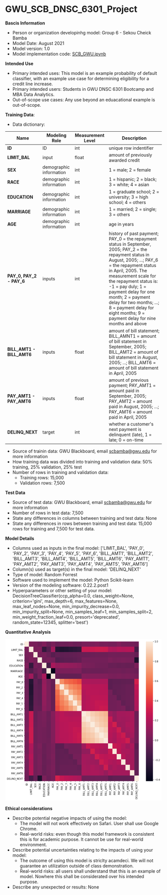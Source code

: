 # GWU_SCB_DNSC_6301_Project

**Bascis Information**
- Person or organization developinhg model: Group 6 - Sekou Cheick Bamba
- Model Date: August 2021
- Model version: 1.0
- Model implementation code: [SCB_GWU.ipynb](SCB_GWU.ipynb])

**Intended Use**
- Primary intended uses: This model is an example probability of default classifier, with an example use case for determining eligibility for a credit line increase.
- Primary intended users: Students in GWU DNSC 6301 Bootcamp and MBA Data Analytics.
- Out-of-scope use cases: Any use beyond an eduacational example is out-of-scope.

**Training Data**:
- Data dictionary:

| Name | Modeling Role | Measurement Level| Description|
| ---- | ------------- | ---------------- | ---------- |
|**ID**| ID | int | unique row indentifier |
| **LIMIT_BAL** | input | float | amount of previously awarded credit |
| **SEX** | demographic information | int | 1 = male; 2 = female
| **RACE** | demographic information | int | 1 = hispanic; 2 = black; 3 = white; 4 = asian |
| **EDUCATION** | demographic information | int | 1 = graduate school; 2 = university; 3 = high school; 4 = others |
| **MARRIAGE** | demographic information | int | 1 = married; 2 = single; 3 = others |
| **AGE** | demographic information | int | age in years |
| **PAY_0, PAY_2 - PAY_6** | inputs | int | history of past payment; PAY_0 = the repayment status in September, 2005; PAY_2 = the repayment status in August, 2005; ...; PAY_6 = the repayment status in April, 2005. The measurement scale for the repayment status is: -1 = pay duly; 1 = payment delay for one month; 2 = payment delay for two months; ...; 8 = payment delay for eight months; 9 = payment delay for nine months and above |
| **BILL_AMT1 - BILL_AMT6** | inputs | float | amount of bill statement; BILL_AMNT1 = amount of bill statement in September, 2005; BILL_AMT2 = amount of bill statement in August, 2005; ...; BILL_AMT6 = amount of bill statement in April, 2005 |
| **PAY_AMT1 - PAY_AMT6** | inputs | float | amount of previous payment; PAY_AMT1 = amount paid in September, 2005; PAY_AMT2 = amount paid in August, 2005; ...; PAY_AMT6 = amount paid in April, 2005 |
| **DELINQ_NEXT**| target | int | whether a customer's next payment is delinquent (late), 1 = late; 0 = on-time |


- Source of trainin data: GWU Blackboard, email scbamba@gwu.edu for more information
- How training data was divided into training and validation data: 50% training, 25% validation, 25% test
- Number of rows in training and validation data:
  - Training rows: 15,000
  - Validation rows: 7,500

**Test Data**
- Source of test data: GWU Blackboard, email scbamba@gwu.edu for more information
- Number of rows in test data: 7,500
- State any differences in columns between training and test data: None
- State any differences in rows between training and test data: 15,000 rows for training and 7,500 for test data.

**Model Details**
- Columns used as inputs in the final model: ['LIMIT_BAL', 'PAY_0', 'PAY_2', 'PAY_3', 'PAY_4', 'PAY_5', 'PAY_6', 'BILL_AMT1', 'BILL_AMT2', 'BILL_AMT3', 'BILL_AMT4', 'BILL_AMT5', 'BILL_AMT6', 'PAY_AMT1', 'PAY_AMT2', 'PAY_AMT3', 'PAY_AMT4', 'PAY_AMT5', 'PAY_AMT6']
- Column(s) used as target(s) in the final model: 'DELINQ_NEXT'
- Type of model: Random Forrest
- Software used to implement the model: Python Scikit-learn
- Version of the modeling software: 0.22.2.post1
- Hyperparameters or other setting of your model: DecisionTreeClassifier(ccp_alpha=0.0, class_weight=None, criterion='gini',
                       max_depth=6, max_features=None, max_leaf_nodes=None,
                       min_impurity_decrease=0.0, min_impurity_split=None,
                       min_samples_leaf=1, min_samples_split=2,
                       min_weight_fraction_leaf=0.0, presort='deprecated',
                       random_state=12345, splitter='best')

**Quantitative Analysis**

![](download.png)

**Ethical considerations**
- Describe potential negative impacts of using the model:
  - The model will not work effectively on Safari. User shall use Google Chrome.
  - Real-world risks: even though this model framework is consistent this is for academic purpose. It cannot be use for real-world environment.
- Describe potential uncertainties relating to the impacts of using your model:
  - The outcome of using this model is striclty acamdeci. We will not guarantee an utilization outside of class demonstration. 
  - Real-world risks: all users shall understand that this is an example of model. Nowhere this shall be considerated over his intended purpose.
- Describe any unexpected or results: None
